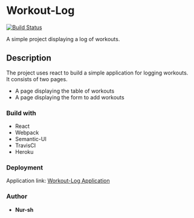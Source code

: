 # Workout-Log

[![Build Status](https://travis-ci.org/nursh/Workout-Log.svg?branch=master)](https://travis-ci.org/nursh/Workout-Log)

A simple project displaying a log of workouts.

## Description

The project uses react to build a simple application for logging workouts.  
It consists of two pages.
  * A page displaying the table of workouts
  * A page displaying the form to add workouts
 

### Build with

* React
* Webpack
* Semantic-UI
* TravisCI
* Heroku


### Deployment 
  
Application link: [Workout-Log Application](https://workout-logg.herokuapp.com/)

### Author

* **Nur-sh**


